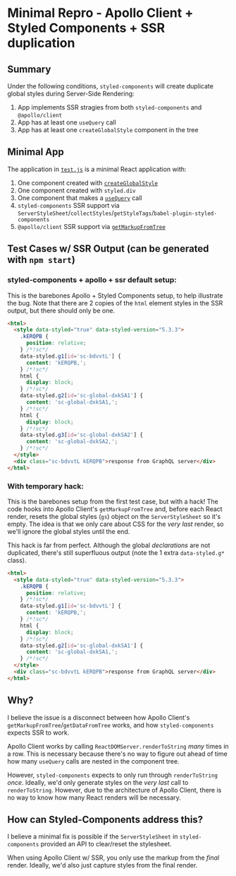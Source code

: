 # Minimal Repro - Apollo Client + Styled Components + SSR duplication

## Summary

Under the following conditions, `styled-components` will create duplicate global styles during Server-Side Rendering:

1. App implements SSR stragies from both `styled-components` and `@apollo/client`
1. App has at least one `useQuery` call
1. App has at least one `createGlobalStyle` component in the tree

## Minimal App

The application in [`test.js`](./test.js) is a minimal React application with:

1. One component created with [`createGlobalStyle`](https://styled-components.com/docs/api#createglobalstyle)
1. One component created with `styled.div`
1. One component that makes a [`useQuery`](https://www.apollographql.com/docs/react/data/queries/#usequery-api) call
1. `styled-components` SSR support via `ServerStyleSheet`/`collectStyles`/`getStyleTags`/`babel-plugin-styled-components`
1. `@apollo/client` SSR support via [`getMarkupFromTree`](https://www.apollographql.com/docs/react/performance/server-side-rendering/)

## Test Cases w/ SSR Output (can be generated with `npm start`)

### styled-components + apollo + ssr default setup:

This is the barebones Apollo + Styled Components setup, to help illustrate the bug. Note that there are 2 copies of the `html` element styles in the SSR output, but there should only be one.

```html
<html>
  <style data-styled="true" data-styled-version="5.3.3">
    .kERQPB {
      position: relative;
    } /*!sc*/
    data-styled.g1[id='sc-bdvvtL'] {
      content: 'kERQPB,';
    } /*!sc*/
    html {
      display: block;
    } /*!sc*/
    data-styled.g2[id='sc-global-dxkSA1'] {
      content: 'sc-global-dxkSA1,';
    } /*!sc*/
    html {
      display: block;
    } /*!sc*/
    data-styled.g3[id='sc-global-dxkSA2'] {
      content: 'sc-global-dxkSA2,';
    } /*!sc*/
  </style>
  <div class="sc-bdvvtL kERQPB">response from GraphQL server</div>
</html>
```

### With temporary hack:

This is the barebones setup from the first test case, but with a hack! The code hooks into Apollo Client's `getMarkupFromTree` and, before each React render, resets the global styles (`gs`) object on the `ServerStyleSheet` so it's empty. The idea is that we only care about CSS for the _very last_ render, so we'll ignore the global styles until the end.

This hack is far from perfect. Although the global _declarations_ are not duplicated, there's still superfluous output (note the 1 extra `data-styled.g*` class).

```html
<html>
  <style data-styled="true" data-styled-version="5.3.3">
    .kERQPB {
      position: relative;
    } /*!sc*/
    data-styled.g1[id='sc-bdvvtL'] {
      content: 'kERQPB,';
    } /*!sc*/
    html {
      display: block;
    } /*!sc*/
    data-styled.g2[id='sc-global-dxkSA1'] {
      content: 'sc-global-dxkSA1,';
    } /*!sc*/
  </style>
  <div class="sc-bdvvtL kERQPB">response from GraphQL server</div>
</html>
```

## Why?

I believe the issue is a disconnect between how Apollo Client's `getMarkupFromTree`/`getDataFromTree` works, and how `styled-components` expects SSR to work.

Apollo Client works by calling `ReactDOMServer.renderToString` _many_ times in a row. This is necessary because there's no way to figure out ahead of time how many `useQuery` calls are nested in the component tree.

However, `styled-components` expects to only run through `renderToString` _once_. Ideally, we'd only generate styles on the _very last_ call to `renderToString`. However, due to the architecture of Apollo Client, there is no way to know how many React renders will be necessary.

## How can Styled-Components address this?

I believe a minimal fix is possible if the `ServerStyleSheet` in `styled-components` provided an API to clear/reset the stylesheet.

When using Apollo Client w/ SSR, you only use the markup from the _final_ render. Ideally, we'd also just capture styles from the final render.

